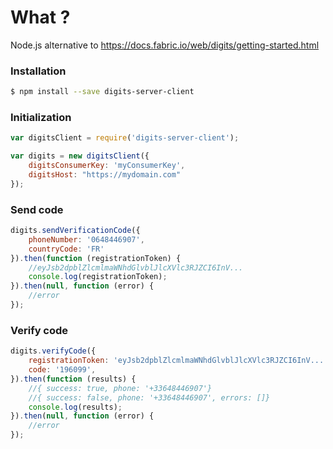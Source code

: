 # What ?
Node.js alternative to https://docs.fabric.io/web/digits/getting-started.html

### Installation

```sh
$ npm install --save digits-server-client
```

### Initialization
```js
var digitsClient = require('digits-server-client');

var digits = new digitsClient({
	digitsConsumerKey: 'myConsumerKey',
	digitsHost: "https://mydomain.com"
});
```


### Send code
```js
digits.sendVerificationCode({
	phoneNumber: '0648446907',
	countryCode: 'FR'
}).then(function (registrationToken) {
	//eyJsb2dpblZlcmlmaWNhdGlvblJlcXVlc3RJZCI6InV...
	console.log(registrationToken);
}).then(null, function (error) {
	//error
});
```

### Verify code
```js
digits.verifyCode({
	registrationToken: 'eyJsb2dpblZlcmlmaWNhdGlvblJlcXVlc3RJZCI6InV...',
	code: '196099',
}).then(function (results) {
	//{ success: true, phone: '+33648446907'}
	//{ success: false, phone: '+33648446907', errors: []}
	console.log(results);
}).then(null, function (error) {
	//error
});
```
